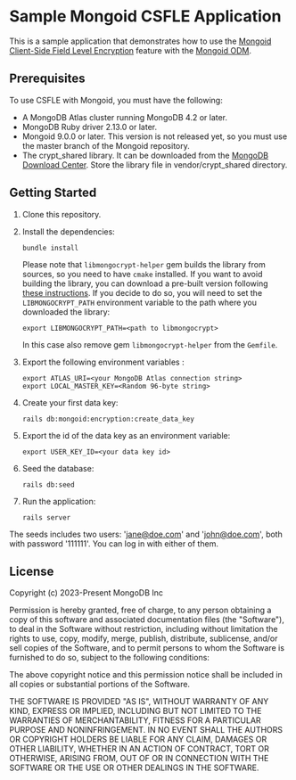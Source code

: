 # Sample Mongoid CSFLE Application

This is a sample application that demonstrates how to use 
the [Mongoid Client-Side Field Level Encryption](https://docs.mongodb.com/ruby-driver/master/tutorials/client-side-encryption/) 
feature with the [Mongoid ODM](https://docs.mongodb.com/mongoid/master/).

## Prerequisites

To use CSFLE with Mongoid, you must have the following:

* A MongoDB Atlas cluster running MongoDB 4.2 or later.
* MongoDB Ruby driver 2.13.0 or later.
* Mongoid 9.0.0 or later. This version is not released yet, so you must use the master branch of the Mongoid repository.
* The crypt_shared library. It can be downloaded from the [MongoDB Download Center](https://www.mongodb.com/try/download/enterprise). Store the library file in vendor/crypt_shared directory.

## Getting Started

1. Clone this repository.
2. Install the dependencies:

   ```shell
   bundle install
   ```
   Please note that `libmongocrypt-helper` gem builds the library from sources, so you need to have `cmake` installed.
   If you want to avoid building the library, you can download a pre-built version following [these instructions](https://www.mongodb.com/docs/manual/core/csfle/reference/libmongocrypt/).
   If you decide to do so, you will need to set the `LIBMONGOCRYPT_PATH` environment variable to the path where you downloaded the library:
    
    ```shell
    export LIBMONGOCRYPT_PATH=<path to libmongocrypt>
    ```

    In this case also remove gem `libmongocrypt-helper` from the `Gemfile`.

3. Export the following environment variables :

   ```shell
   export ATLAS_URI=<your MongoDB Atlas connection string>
   export LOCAL_MASTER_KEY=<Random 96-byte string>
   ```
4. Create your first data key:

   ```shell
   rails db:mongoid:encryption:create_data_key
   ```
5. Export the id of the data key as an environment variable:

   ```shell
   export USER_KEY_ID=<your data key id>
   ```
   
6. Seed the database:

   ```shell
   rails db:seed
   ```
   
7. Run the application:

   ```shell
   rails server
   ```
   
The seeds includes two users: 'jane@doe.com' and 'john@doe.com', both with password '111111'. You can log in with either of them.

## License

Copyright (c) 2023-Present MongoDB Inc

Permission is hereby granted, free of charge, to any person obtaining a copy of this software and associated documentation files (the "Software"), to deal in the Software without restriction, including without limitation the rights to use, copy, modify, merge, publish, distribute, sublicense, and/or sell copies of the Software, and to permit persons to whom the Software is furnished to do so, subject to the following conditions:

The above copyright notice and this permission notice shall be included in all copies or substantial portions of the Software.

THE SOFTWARE IS PROVIDED "AS IS", WITHOUT WARRANTY OF ANY KIND, EXPRESS OR IMPLIED, INCLUDING BUT NOT LIMITED TO THE WARRANTIES OF MERCHANTABILITY, FITNESS FOR A PARTICULAR PURPOSE AND NONINFRINGEMENT. IN NO EVENT SHALL THE AUTHORS OR COPYRIGHT HOLDERS BE LIABLE FOR ANY CLAIM, DAMAGES OR OTHER LIABILITY, WHETHER IN AN ACTION OF CONTRACT, TORT OR OTHERWISE, ARISING FROM, OUT OF OR IN CONNECTION WITH THE SOFTWARE OR THE USE OR OTHER DEALINGS IN THE SOFTWARE.